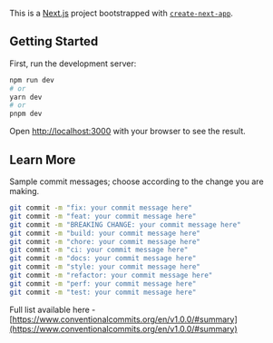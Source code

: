 This is a [Next.js](https://nextjs.org/) project bootstrapped with [`create-next-app`](https://github.com/vercel/next.js/tree/canary/packages/create-next-app).

## Getting Started

First, run the development server:

```bash
npm run dev
# or
yarn dev
# or
pnpm dev
```

Open [http://localhost:3000](http://localhost:3000) with your browser to see the result.

## Learn More

Sample commit messages; choose according to the change you are making.

```bash
git commit -m "fix: your commit message here"
git commit -m "feat: your commit message here"
git commit -m "BREAKING CHANGE: your commit message here"
git commit -m "build: your commit message here"
git commit -m "chore: your commit message here"
git commit -m "ci: your commit message here"
git commit -m "docs: your commit message here"
git commit -m "style: your commit message here"
git commit -m "refactor: your commit message here"
git commit -m "perf: your commit message here"
git commit -m "test: your commit message here"
```

Full list available here - [https://www.conventionalcommits.org/en/v1.0.0/#summary](https://www.conventionalcommits.org/en/v1.0.0/#summary)
